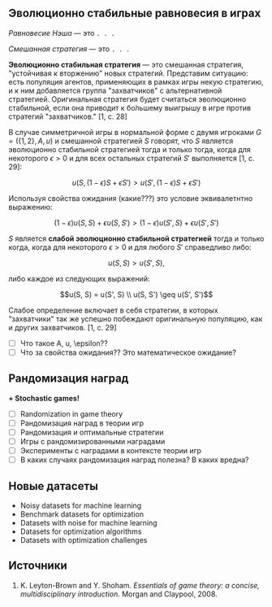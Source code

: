 ## Эволюционно стабильные равновесия в играх




*Равновесие Нэша* — это `. . .`

*Смешанная стратегия* — это `. . .`

**Эволюционно стабильная стратегия** — это смешанная стратегия, "устойчивая к вторжению" новых стратегий. Представим ситуацию: есть популяция агентов, применяющих в рамках игры некую стратегию, и к ним добавляется группа "захватчиков" с альтернативной стратегией. Оригинальная стратегия будет считаться эволюционно стабильной, если она приводит к бо́льшему выигрышу в игре против стратегий "захватчиков." [1, с. 28]

В случае симметричной игры в нормальной форме с двумя игроками $G = (\{1,2\}, A, u)$ и смешанной стратегией $S$ говорят, что $S$ является эволюционно стабильной стратегией тогда и только тогда, когда для некоторого $\epsilon > 0$ и для всех остальных стратегий $S'$ выполняется [1, с. 29]:

$$u(S, (1 - \epsilon)S + \epsilon S') > u(S', (1 - \epsilon)S + \epsilon S ')$$

Используя свойства ожидания (какие???) это условие эквивалетнтно выражению:

$$(1 - \epsilon)u(S, S) + \epsilon u(S, S') > (1 - \epsilon) u(S', S) + \epsilon u(S', S')$$

$S$ является **слабой эволюционно стабильной стратегией** тогда и только когда, когда для некоторого $\epsilon > 0$ и для любого $S'$ справедливо либо:

$$u(S, S) > u(S', S),$$

либо каждое из следующих выражений:

$$u(S, S) = u(S', S) \\
u(S, S') \geq u(S', S')$$

Слабое определение включает в себя стратегии, в которых "захватчики" так же успешно побеждают оригинальную популяцию, как и других захватчиков. [1, с. 29]

- [ ] Что такое A, u, \epsilon??
- [ ] Что за свойства ожидания?? Это математическое ожидание?

## Рандомизация наград

**+ Stochastic games!**

- [ ] Randomization in game theory
- [ ] Рандомизация наград в теории игр
- [ ] Рандомизация и оптимальные стратегии
- [ ] Игры с рандомизированными наградами
- [ ] Эксперименты с наградами в контексте теории игр
- [ ] В каких случаях рандомизация наград полезна? В каких вредна?

## Новые датасеты

- Noisy datasets for machine learning
- Benchmark datasets for optimization
- Datasets with noise for machine learning
- Datasets for optimization algorithms
- Datasets with optimization challenges

## Источники

1. K. Leyton-Brown and Y. Shoham. *Essentials of game theory: a concise, multidisciplinary introduction.* Morgan and Claypool, 2008.
